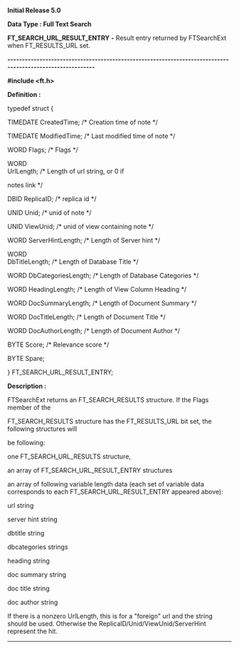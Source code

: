 




<!--
 /\* Font Definitions \*/
 @font-face
 {font-family:Courier;
 panose-1:2 7 4 9 2 2 5 2 4 4;}
@font-face
 {font-family:Helv;
 panose-1:2 11 6 4 2 2 2 3 2 4;}
@font-face
 {font-family:"Cambria Math";
 panose-1:2 4 5 3 5 4 6 3 2 4;}
 /\* Style Definitions \*/
 p.MsoNormal, li.MsoNormal, div.MsoNormal
 {margin-top:0cm;
 margin-right:0cm;
 margin-bottom:8.0pt;
 margin-left:0cm;
 line-height:107%;
 font-size:11.0pt;
 font-family:"Calibri",sans-serif;}
.MsoChpDefault
 {font-size:11.0pt;}
.MsoPapDefault
 {margin-bottom:8.0pt;
 line-height:107%;}
 /\* Page Definitions \*/
 @page WordSection1
 {size:612.0pt 792.0pt;
 margin:72.0pt 72.0pt 72.0pt 72.0pt;}
div.WordSection1
 {page:WordSection1;}
-->




**Initial Release 5.0**



**Data Type : Full Text Search**



**FT\_SEARCH\_URL\_RESULT\_ENTRY** **-** Result entry
returned by FTSearchExt when FT\_RESULTS\_URL set.


**----------------------------------------------------------------------------------------------------------**



**#include
<ft.h>**



**Definition :**



typedef struct {  

   TIMEDATE CreatedTime;        /\* Creation time of note \*/  

   TIMEDATE ModifiedTime;       /\* Last modified time of note \*/  

   WORD     Flags;              /\* Flags \*/


   WORD    
UrlLength;          /\* Length of url string, or 0 if


                                  
notes link \*/  

   DBID     ReplicaID;          /\* replica id \*/  

   UNID     Unid;               /\* unid of note \*/  

   UNID     ViewUnid;           /\* unid of view containing note \*/  

   WORD     ServerHintLength;   /\* Length of Server hint \*/


   WORD    
DbTitleLength;      /\* Length of Database Title \*/  

   WORD     DbCategoriesLength; /\* Length of Database Categories \*/  

   WORD     HeadingLength;      /\* Length of View Column Heading \*/  

   WORD     DocSummaryLength;   /\* Length of Document Summary \*/  

   WORD     DocTitleLength;     /\* Length of Document Title \*/  

   WORD     DocAuthorLength;    /\* Length of Document Author \*/  

   BYTE     Score;              /\* Relevance score \*/  

   BYTE     Spare;           


}
FT\_SEARCH\_URL\_RESULT\_ENTRY;


 


**Description :**



FTSearchExt
returns an FT\_SEARCH\_RESULTS structure.  If the Flags member of the


FT\_SEARCH\_RESULTS
structure has the FT\_RESULTS\_URL bit set, the following structures will


be
following:


 


one
FT\_SEARCH\_URL\_RESULTS structure,


 


an array of
FT\_SEARCH\_URL\_RESULT\_ENTRY structures 


 


an array of
following variable length data (each set of variable data corresponds to each
FT\_SEARCH\_URL\_RESULT\_ENTRY appeared above):


url string


server hint
string


dbtitle
string


dbcategories
strings


heading
string


doc summary
string


doc title
string


doc author
string


 


 


If there is
a nonzero UrlLength, this is for a "foreign" url and the string
should be used.  Otherwise the ReplicaID/Unid/ViewUnid/ServerHint represent the
hit.


 




----------------------------------------------------------------------------------------------------------


 





